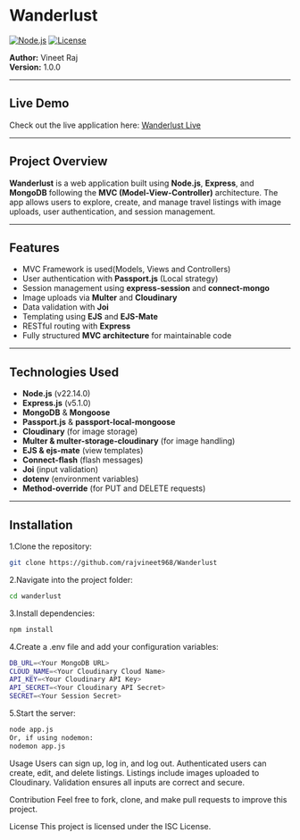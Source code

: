 # Wanderlust

[![Node.js](https://img.shields.io/badge/Node.js-22.14.0-green)](https://nodejs.org/) 
[![License](https://img.shields.io/badge/License-ISC-blue)](https://opensource.org/licenses/ISC)  

**Author:** Vineet Raj  
**Version:** 1.0.0  

---

## Live Demo
Check out the live application here: [Wanderlust Live](https://wanderlust-iir5.onrender.com)

---

## Project Overview
**Wanderlust** is a web application built using **Node.js**, **Express**, and **MongoDB** following the **MVC (Model-View-Controller)** architecture. The app allows users to explore, create, and manage travel listings with image uploads, user authentication, and session management.

---

## Features
- MVC Framework is used(Models, Views and Controllers)
- User authentication with **Passport.js** (Local strategy)
- Session management using **express-session** and **connect-mongo**
- Image uploads via **Multer** and **Cloudinary**
- Data validation with **Joi**
- Templating using **EJS** and **EJS-Mate**
- RESTful routing with **Express**
- Fully structured **MVC architecture** for maintainable code

---

## Technologies Used
- **Node.js** (v22.14.0)
- **Express.js** (v5.1.0)
- **MongoDB** & **Mongoose**
- **Passport.js** & **passport-local-mongoose**
- **Cloudinary** (for image storage)
- **Multer & multer-storage-cloudinary** (for image handling)
- **EJS & ejs-mate** (view templates)
- **Connect-flash** (flash messages)
- **Joi** (input validation)
- **dotenv** (environment variables)
- **Method-override** (for PUT and DELETE requests)

---

## Installation
1.Clone the repository:
  ```bash
  git clone https://github.com/rajvineet968/Wanderlust
  ```
2.Navigate into the project folder:
  ```bash
  cd wanderlust
  ```
3.Install dependencies:
  ```bash
  npm install
  ```
4.Create a .env file and add your configuration variables:
   ```bash
   DB_URL=<Your MongoDB URL>
   CLOUD_NAME=<Your Cloudinary Cloud Name>
   API_KEY=<Your Cloudinary API Key>
   API_SECRET=<Your Cloudinary API Secret>
   SECRET=<Your Session Secret>
  ```
5.Start the server:
  ```bash
  node app.js
  Or, if using nodemon:
  nodemon app.js
  ```
Usage
Users can sign up, log in, and log out.
Authenticated users can create, edit, and delete listings.
Listings include images uploaded to Cloudinary.
Validation ensures all inputs are correct and secure.

Contribution
Feel free to fork, clone, and make pull requests to improve this project.

License
This project is licensed under the ISC License.
